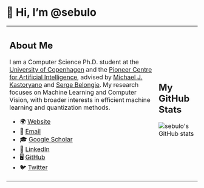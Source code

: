 # 👋 Hi, I’m @sebulo

<table>
  <tr>
    <td>
      <h2>About Me</h2>
      <p>I am a Computer Science Ph.D. student at the <a href="https://di.ku.dk/">University of Copenhagen</a> and the <a href="https://www.aicentre.dk/">Pioneer Centre for Artificial Intelligence</a>, advised by <a href="https://mkastoryano.com/">Michael J. Kastoryano</a> and <a href="https://sergebelongie.github.io/">Serge Belongie</a>. My research focuses on Machine Learning and Computer Vision, with broader interests in efficient machine learning and quantization methods.</p>
      <ul>
        <li>🌍 <a href="https://sebulo.github.io/">Website</a></li>
        <li>📧 <a href="mailto:sebastianloeschcke@gmail.com">Email</a></li>
        <li>🎓 <a href="https://scholar.google.com/citations?user=_aM-ud8AAAAJ&hl=en">Google Scholar</a></li>
        <li>💼 <a href="https://www.linkedin.com/in/sebastian-loeschcke/">LinkedIn</a></li>
        <li>🖥️ <a href="https://github.com/sebulo/">GitHub</a></li>
        <li>🐦 <a href="https://twitter.com/sloeschcke">Twitter</a></li>
      </ul>
    </td>
    <td>
      <h2>My GitHub Stats</h2>
      <img src="https://github-readme-stats.vercel.app/api?username=sebulo&show_icons=true&theme=radical" alt="sebulo's GitHub stats">
    </td>
  </tr>
</table>
